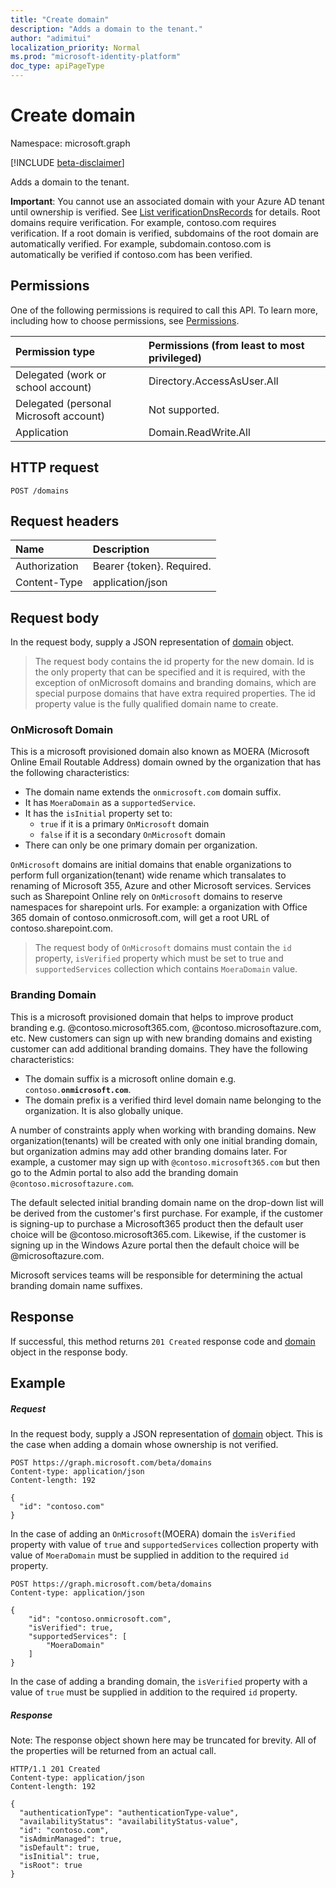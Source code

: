 ```yaml
---
title: "Create domain"
description: "Adds a domain to the tenant."
author: "adimitui"
localization_priority: Normal
ms.prod: "microsoft-identity-platform"
doc_type: apiPageType
---
```


# Create domain

Namespace: microsoft.graph

[!INCLUDE [beta-disclaimer](../../includes/beta-disclaimer.md)]

Adds a domain to the tenant.

**Important**: You cannot use an associated domain with your Azure AD tenant until ownership is verified. See [List verificationDnsRecords](domain-list-verificationdnsrecords.md) for details. Root domains require verification. For example, contoso.com requires verification. If a root domain is verified, subdomains of the root domain are automatically verified. For example, subdomain.contoso.com is automatically be verified if contoso.com has been verified.

## Permissions

One of the following permissions is required to call this API. To learn more, including how to choose permissions, see [Permissions](/graph/permissions-reference).


|Permission type      | Permissions (from least to most privileged)              |
|:--------------------|:---------------------------------------------------------|
|Delegated (work or school account) | Directory.AccessAsUser.All    |
|Delegated (personal Microsoft account) | Not supported.    |
|Application | Domain.ReadWrite.All |

## HTTP request

<!-- { "blockType": "ignored" } -->
```http
POST /domains
```

## Request headers

| Name       | Description|
|:---------------|:----------|
| Authorization  | Bearer {token}. Required.|
| Content-Type  | application/json |

## Request body

In the request body, supply a JSON representation of [domain](../resources/domain.md) object.

> The request body contains the id property for the new domain. Id is the only property that can be specified and it is required, with the exception of onMicrosoft domains and branding domains, which are special purpose domains that have extra required properties. The id property value is the fully qualified domain name to create.

### OnMicrosoft Domain

This is a microsoft provisioned domain also known as MOERA (Microsoft Online Email Routable Address) domain owned by the organization that has the following characteristics:

- The domain name extends the `onmicrosoft.com` domain suffix.
- It has `MoeraDomain` as a `supportedService`.
- It has the `isInitial` property set to:
  - `true` if it is a primary `OnMicrosoft` domain
  - `false` if it is a secondary `OnMicrosoft` domain
- There can only be one primary domain per organization.

`OnMicrosoft` domains are initial domains that enable organizations to perform full organization(tenant) wide rename which transalates to renaming of Microsoft 355, Azure and other Microsoft services. Services such as Sharepoint Online rely on `OnMicrosoft` domains to reserve namespaces for sharepoint urls. For example: a organization with Office 365 domain of contoso.onmicrosoft.com, will get a root URL of contoso.sharepoint.com.

> The request body of `OnMicrosoft` domains must contain the `id` property, `isVerified` property which must be set to true and `supportedServices` collection which contains `MoeraDomain` value.

### Branding Domain

This is a microsoft provisioned domain that helps to improve product branding e.g. @contoso.microsoft365.com, @contoso.microsoftazure.com, etc. New customers can sign up with new branding domains and existing customer can add additional branding domains. They have the following characteristics:

- The domain suffix is a microsoft online domain e.g. `contoso.`**`onmicrosoft.com`**.
- The domain prefix is a verified third level domain name belonging to the organization. It is also globally unique.

A number of constraints apply when working with branding domains. New organization(tenants) will be created with only one initial branding domain, but organization admins may add other branding domains later. For example, a customer may sign up with `@contoso.microsoft365.com` but then go to the Admin portal to also add the branding domain `@contoso.microsoftazure.com`.

The default selected initial branding domain name on the drop-down list will be derived from the customer's first purchase. For example, if the customer is signing-up to purchase a Microsoft365 product then the default user choice will be @contoso.microsoft365.com. Likewise, if the customer is signing up in the Windows Azure portal then the default choice will be @microsoftazure.com.

Microsoft services teams will be responsible for determining the actual branding domain name suffixes.

## Response

If successful, this method returns `201 Created` response code and [domain](../resources/domain.md) object in the response body.

## Example

##### Request

In the request body, supply a JSON representation of [domain](../resources/domain.md) object. This is the case when adding a domain whose ownership is not verified.

<!-- {
  "blockType": "request",
  "id": "create_domain_from_domains"
}-->
```http
POST https://graph.microsoft.com/beta/domains
Content-type: application/json
Content-length: 192

{
  "id": "contoso.com"
}
```

In the case of adding an `OnMicrosoft`(MOERA) domain the `isVerified` property with value of `true` and `supportedServices` collection property with value of `MoeraDomain` must be supplied in addition to the required `id` property.

```http
POST https://graph.microsoft.com/beta/domains
Content-type: application/json

{
    "id": "contoso.onmicrosoft.com",
    "isVerified": true,
    "supportedServices": [
        "MoeraDomain"
    ]
}
```

In the case of adding a branding domain, the `isVerified` property with a value of `true` must be supplied in addition to the required `id` property.

##### Response
Note: The response object shown here may be truncated for brevity. All of the properties will be returned from an actual call.
<!-- {
  "blockType": "response",
  "truncated": true,
  "@odata.type": "microsoft.graph.domain"
} -->
```http
HTTP/1.1 201 Created
Content-type: application/json
Content-length: 192

{
  "authenticationType": "authenticationType-value",
  "availabilityStatus": "availabilityStatus-value",
  "id": "contoso.com",
  "isAdminManaged": true,
  "isDefault": true,
  "isInitial": true,
  "isRoot": true
}
```

<!-- uuid: 8fcb5dbc-d5aa-4681-8e31-b001d5168d79
2015-10-25 14:57:30 UTC -->
<!--
{
  "type": "#page.annotation",
  "description": "Create domain",
  "keywords": "",
  "section": "documentation",
  "tocPath": "",
  "suppressions": []
}
-->
